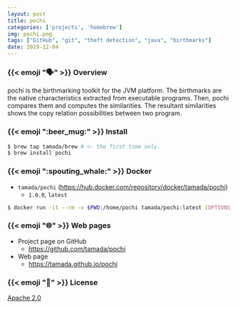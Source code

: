 ```yaml
---
layout: post
title: pochi
categories: ['projects', 'homebrew']
img: pochi.png
tags: ["GitHub", "git", "theft detection", "java", "birthmarks"]
date: 2019-12-04
---
```


### {{< emoji ":speaking_head:" >}} Overview

pochi is the birthmarking toolkit for the JVM platform.
The birthmarks are the native characteristics extracted from executable programs.
Then, pochi compares them and computes the similarities.
The resultant similarities shows the copy relation possibilities between two program.

<!--more-->

### {{< emoji ":beer_mug:" >}} Install

```sh
$ brew tap tamada/brew # <- the first time only.
$ brew install pochi
```

### {{< emoji ":spouting_whale:" >}} Docker

* `tamada/pochi` (https://hub.docker.com/repository/docker/tamada/pochi)
    * `1.0.0`, `latest`

```sh
$ docker run -it --rm -v $PWD:/home/pochi tamada/pochi:latest [OPTIONS] [SCRIPT [ARGUMENTS...]]
```


### {{< emoji ":globe_with_meridians:" >}} Web pages

* Project page on GitHub
    * https://github.com/tamada/pochi
* Web page
    * https://tamada.github.io/pochi

### {{< emoji ":handshake:" >}} License

[Apache 2.0](https://github.com/tamada/pochi/blob/master/LICENSE)

